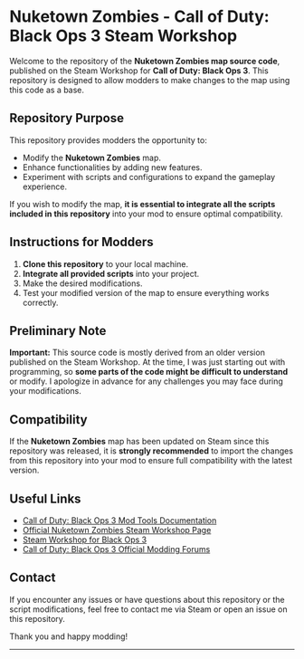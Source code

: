# Nuketown Zombies - Call of Duty: Black Ops 3 Steam Workshop

Welcome to the repository of the **Nuketown Zombies map source code**, published on the Steam Workshop for **Call of Duty: Black Ops 3**. This repository is designed to allow modders to make changes to the map using this code as a base.

## Repository Purpose

This repository provides modders the opportunity to:

- Modify the **Nuketown Zombies** map.
- Enhance functionalities by adding new features.
- Experiment with scripts and configurations to expand the gameplay experience.

If you wish to modify the map, **it is essential to integrate all the scripts included in this repository** into your mod to ensure optimal compatibility.

## Instructions for Modders

1. **Clone this repository** to your local machine.
2. **Integrate all provided scripts** into your project.
3. Make the desired modifications.
4. Test your modified version of the map to ensure everything works correctly.

## Preliminary Note

**Important:** This source code is mostly derived from an older version published on the Steam Workshop. At the time, I was just starting out with programming, so **some parts of the code might be difficult to understand** or modify. I apologize in advance for any challenges you may face during your modifications.

## Compatibility

If the **Nuketown Zombies** map has been updated on Steam since this repository was released, it is **strongly recommended** to import the changes from this repository into your mod to ensure full compatibility with the latest version.

## Useful Links

- [Call of Duty: Black Ops 3 Mod Tools Documentation](https://wiki.zeroy.com/index.php?title=Call_of_Duty_Black_Ops_3_Mod_Tools)
- [Official Nuketown Zombies Steam Workshop Page](https://steamcommunity.com/sharedfiles/filedetails/?id=2180904327)
- [Steam Workshop for Black Ops 3](https://steamcommunity.com/app/311210/workshop/)
- [Call of Duty: Black Ops 3 Official Modding Forums](https://community.callofduty.com/t5/Black-Ops-3-Modding/ct-p/bo3-modding)

## Contact

If you encounter any issues or have questions about this repository or the script modifications, feel free to contact me via Steam or open an issue on this repository.

Thank you and happy modding!

---
